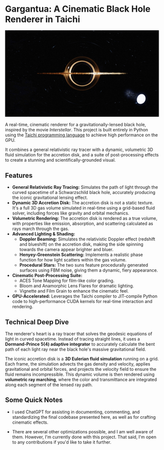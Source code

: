 # Gargantua: A Cinematic Black Hole Renderer in Taichi

<p align="center">
  <img src="002200.png" alt="Preview" />
</p>

A real-time, cinematic renderer for a gravitationally-lensed black hole, inspired by the movie *Interstellar*. This project is built entirely in Python using the [Taichi programming language](https://www.taichi-lang.org/) to achieve high performance on the GPU.

It combines a general relativistic ray tracer with a dynamic, volumetric 3D fluid simulation for the accretion disk, and a suite of post-processing effects to create a stunning and scientifically-grounded visual.

## Features

-   **General Relativistic Ray Tracing:** Simulates the path of light through the curved spacetime of a Schwarzschild black hole, accurately producing the iconic gravitational lensing effect.
-   **Dynamic 3D Accretion Disk:** The accretion disk is not a static texture. It's a full 3D gas volume simulated in real-time using a grid-based fluid solver, including forces like gravity and orbital mechanics.
-   **Volumetric Rendering:** The accretion disk is rendered as a true volume, with properties like emission, absorption, and scattering calculated as rays march through the gas.
-   **Advanced Lighting & Shading:**
    -   **Doppler Beaming:** Simulates the relativistic Doppler effect (redshift and blueshift) on the accretion disk, making the side spinning towards the camera appear brighter and bluer.
    -   **Henyey-Greenstein Scattering:** Implements a realistic phase function for how light scatters within the gas volume.
    -   **Procedural Stars:** The two suns feature procedurally generated surfaces using FBM noise, giving them a dynamic, fiery appearance.
-   **Cinematic Post-Processing Suite:**
    -   ACES Tone Mapping for film-like color grading.
    -   Bloom and Anamorphic Lens Flares for dramatic lighting.
    -   Vignette and Film Grain to enhance the cinematic feel.
-   **GPU-Accelerated:** Leverages the Taichi compiler to JIT-compile Python code to high-performance CUDA kernels for real-time interaction and rendering.

## Technical Deep Dive

The renderer's heart is a ray tracer that solves the geodesic equations of light in curved spacetime. Instead of tracing straight lines, it uses a **Dormand-Prince 5(4) adaptive integrator** to accurately calculate the bent path of each light ray near the black hole's massive gravitational field.

The iconic accretion disk is a **3D Eulerian fluid simulation** running on a grid. Each frame, the simulation advects the gas density and velocity, applies gravitational and orbital forces, and projects the velocity field to ensure the fluid remains incompressible. This dynamic volume is then rendered using **volumetric ray marching**, where the color and transmittance are integrated along each segment of the lensed ray path.


## Some Quick Notes

- I used ChatGPT for assisting in documenting, commenting, and standardizing the final codebase presented here, as well as for crafting cinematic effects.

- There are several other optimizations possible, and I am well aware of them. However, I'm currently done with this project. That said, I'm open to any contributions if you'd like to take it further.


